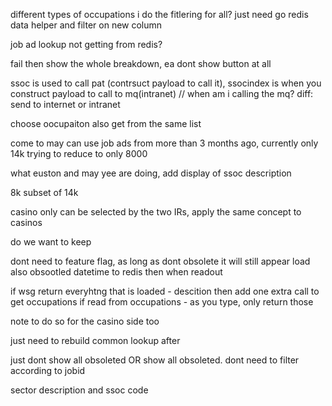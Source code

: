 different types of occupations i do the fitlering for all?
	just need go redis data helper and filter on new column

job ad lookup not getting from redis?

fail then show the whole breakdown, ea dont show button at all

ssoc is used to call pat (contrsuct payload to call it),
ssocindex is when you construct payload to call to mq(intranet) // when am i calling the mq?
diff: send to internet or intranet

choose oocupaiton also get from the same list

come to may can use job ads from more than 3 months ago,
currently only 14k
trying to reduce to only 8000

what euston and may yee are doing, add display of ssoc description

8k subset of 14k 

casino only can be selected by the two IRs, apply the same concept to casinos

do we want to keep

dont need to feature flag, as long as dont obsolete it will still appear
load also obsootled datetime to redis
then when readout 

if wsg return everyhtng that is loaded - descition then add one extra call to get occupations
if read from occupations - as you type, only return those 

note to do so for the casino side too

just need to rebuild common lookup after

just dont show all obsoleted OR show all obsoleted. dont need to filter according to jobid

sector description and ssoc code